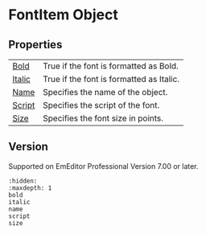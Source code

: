 # FontItem Object

## Properties

|     |     |
| --- | --- |
| [Bold](bold) | True if the font is formatted as Bold. |
| [Italic](italic) | True if the font is formatted as Italic. |
| [Name](name) | Specifies the name of the object. |
| [Script](script) | Specifies the script of the font. |
| [Size](size) | Specifies the font size in points. |

## Version

Supported on EmEditor Professional Version 7.00 or later.


```{toctree}
:hidden:
:maxdepth: 1
bold
italic
name
script
size
```
